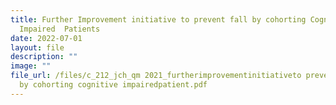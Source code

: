 ```yaml
---
title: Further Improvement initiative to prevent fall by cohorting Cognitive
  Impaired  Patients
date: 2022-07-01
layout: file
description: ""
image: ""
file_url: /files/c_212_jch_qm 2021_furtherimprovementinitiativeto prevent fall
  by cohorting cognitive impairedpatient.pdf
---
```

